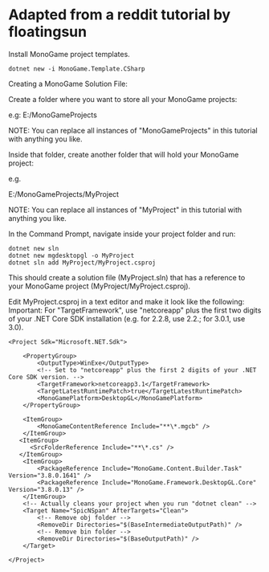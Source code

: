 # Adapted from a reddit tutorial by floatingsun

Install MonoGame project templates.

```
dotnet new -i MonoGame.Template.CSharp
```

Creating a MonoGame Solution File:

Create a folder where you want to store all your MonoGame projects:

e.g:
E:/MonoGameProjects


NOTE: You can replace all instances of "MonoGameProjects" in this tutorial with anything you like.

Inside that folder, create another folder that will hold your MonoGame project:



e.g.

E:/MonoGameProjects/MyProject


NOTE: You can replace all instances of "MyProject" in this tutorial with anything you like.

In the Command Prompt, navigate inside your project folder and run:


```
dotnet new sln
dotnet new mgdesktopgl -o MyProject
dotnet sln add MyProject/MyProject.csproj
```



This should create a solution file (MyProject.sln) that has a reference to your MonoGame project (MyProject/MyProject.csproj).

Edit MyProject.csproj in a text editor and make it look like the following:
Important: For "TargetFramework", use 
"netcoreapp" plus the first two digits of your .NET Core SDK 
installation (e.g. for 2.2.8, use 2.2.; for 3.0.1, use 3.0).



```
<Project Sdk="Microsoft.NET.Sdk">

    <PropertyGroup>
        <OutputType>WinExe</OutputType>
        <!-- Set to "netcoreapp" plus the first 2 digits of your .NET Core SDK version. -->
        <TargetFramework>netcoreapp3.1</TargetFramework>
        <TargetLatestRuntimePatch>true</TargetLatestRuntimePatch>
        <MonoGamePlatform>DesktopGL</MonoGamePlatform>
    </PropertyGroup>

    <ItemGroup>
        <MonoGameContentReference Include="**\*.mgcb" />
    </ItemGroup>
   <ItemGroup>
      <SrcFolderReference Include="**\*.cs" />
   </ItemGroup>
    <ItemGroup>
        <PackageReference Include="MonoGame.Content.Builder.Task" Version="3.8.0.1641" />
        <PackageReference Include="MonoGame.Framework.DesktopGL.Core" Version="3.8.0.13" />
    </ItemGroup>
    <!-- Actually cleans your project when you run "dotnet clean" -->
    <Target Name="SpicNSpan" AfterTargets="Clean">
        <!-- Remove obj folder -->
        <RemoveDir Directories="$(BaseIntermediateOutputPath)" />
        <!-- Remove bin folder -->
        <RemoveDir Directories="$(BaseOutputPath)" />
    </Target>

</Project>
```


